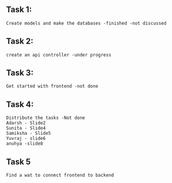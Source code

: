 ## Task 1:
    Create models and make the databases -finished -not discussed
## Task 2:
    create an api controller -under progress
## Task 3: 
    Get started with frontend -not done
## Task 4:
    Distribute the tasks -Not done
    Adarsh - Slide2
    Sunita - Slide4
    Samiksha - Slide5
    Yuvraj - slide6
    anuhya -slide8
## Task 5
    Find a wat to connect frontend to backend
    
